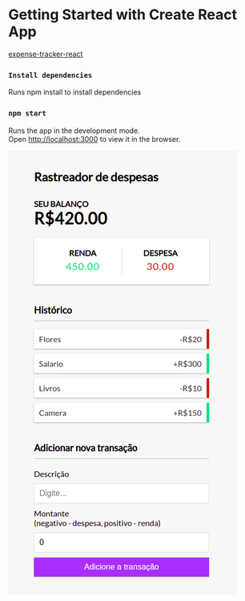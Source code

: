 # Getting Started with Create React App

[expense-tracker-react](https://organizadorfinanceiro.netlify.app/)

### `Install dependencies`

Runs npm install to install dependencies

### `npm start`

Runs the app in the development mode.\
Open [http://localhost:3000](http://localhost:3000) to view it in the browser.


![finances](finances.png)
